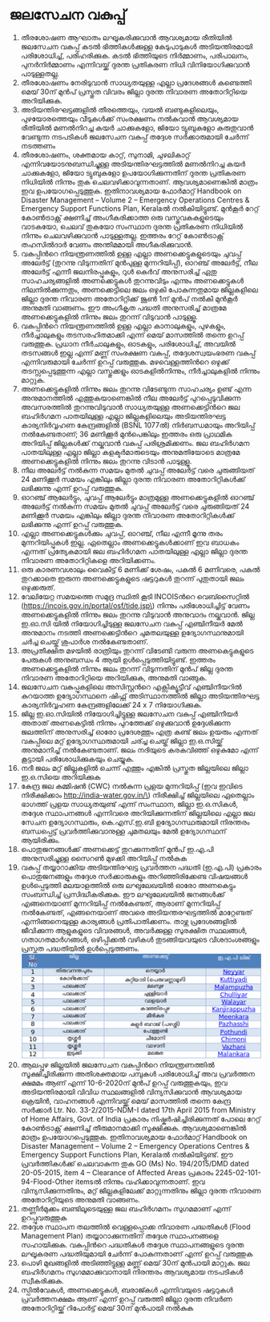 # ജലസേചന വകുപ്പ്

1.  തീരശോഷണ ആഘാതം ലഘൂകരിക്കുവാന്‍ ആവശ്യമായ രീതിയില്‍ ജലസേചന വകുപ്പ്‌ കടല്‍ ഭിത്തികള്‍ക്കുള്ള കേടുപാടുകള്‍ അടിയന്തിരമായി പരിശോധിച്ച്, പരിഹരിക്കുക. കടല്‍ ഭിത്തിയുടെ നിര്‍മ്മാണം, പരിപാലനം, പുനര്‍നിര്‍മ്മാണം എന്നിവയ്ക്ക് ദുരന്ത പ്രതികരണ നിധി വിനിയോഗിക്കുവാന്‍ പാടുള്ളതല്ല.
2.  തീരശോഷണം നേരിടുവാന്‍ സാധ്യതയുള്ള എല്ലാ പ്രദേശങ്ങൾ കണ്ടെത്തി മെയ് 30ന് മുന്‍പ് പ്രസ്തുത വിവരം ജില്ലാ ദുരന്ത നിവാരണ അതോറിറ്റിയെ അറിയിക്കുക.
3.  അടിയന്തിരഘട്ടങ്ങളില്‍ തീരത്തെയും, വയല്‍ ബണ്ടുകളിലെയും, പുഴയോരത്തെയും വീടുകള്‍ക്ക് സംരക്ഷണം നല്‍കുവാന്‍ ആവശ്യമായ രീതിയില്‍ മണല്‍നിറച്ച കയര്‍ ചാക്കുകളോ, ജിയോ ട്യുബുകളോ കരുതുവാന്‍ വേണ്ടുന്ന നടപടികള്‍ ജലസേചന വകുപ്പ്‌ തദ്ദേശ സര്‍ക്കാരുമായി ചേര്‍ന്ന് നടത്തണം
4.  തീരശോഷണം, ശക്തമായ കാറ്റ്, സുനാമി, ചുഴലികാറ്റ് എന്നിവയോടനുബന്ധിച്ചുള്ള അടിയന്തിരഘട്ടത്തില്‍ മണല്‍നിറച്ച കയര്‍ ചാക്കുകളോ, ജിയോ ട്യുബുകളോ ഉപയോഗിക്കുന്നതിന് ദുരന്ത പ്രതികരണ നിധിയില്‍ നിന്നും തുക ചെലവഴിക്കാവുന്നതാണ്. ആവശ്യമാണെങ്കില്‍ മാത്രം ഇവ ഉപയോഗപ്പെടുത്തുക. ഇതിനാവശ്യമായ ഫോര്‍മാറ്റ്‌ Handbook on Disaster Management – Volume 2 – Emergency Operations Centres & Emergency Support Functions Plan, Keralaല്‍ നല്‍കിയിട്ടുണ്ട്. മുന്‍‌കൂര്‍ റേറ്റ് കോണ്‍ട്രാക്റ്റ് ക്ഷണിച്ച് അംഗീകരിക്കാത്ത ഒരു വസ്തുവകകളുടെയും വാടകയോ, ചെലവ് തുകയോ സംസ്ഥാന ദുരന്ത പ്രതികരണ നിധിയില്‍ നിന്നും ചെലവഴിക്കുവാന്‍ പാടുള്ളതല്ല. ഇത്തരം റേറ്റ് കോണ്‍ട്രാക്റ്റ് തഹസില്‍ദാര്‍ വേണം അന്തിമമായി അഗീകരിക്കുവാന്‍.
5.  വകുപ്പിന്‍റെ നിയന്ത്രണത്തില്‍ ഉള്ള എല്ലാ അണക്കെട്ടുകളുടെയും ചുവപ്പ് അലേര്‍ട്ട് \(തുറന്നു വിടുന്നതിന് മുന്‍പുള്ള മുന്നറിയിപ്പ്\), ഓറഞ്ച് അലേര്‍ട്ട്, നീല അലേര്‍ട്ട് എന്നീ ജലനിരപ്പുകളും, റുള്‍ കെര്‍വ് അനുസരിച്ച് ഏതു സാഹചര്യങ്ങളില്‍ അണക്കെട്ടുകള്‍ തുറന്നുവിടും എന്നും അണക്കെട്ടുകള്‍ നിലനില്‍ക്കുന്നതും, അണക്കെട്ടിലെ ജലം ഒഴുകി പോകുന്നതുമായ ജില്ലകളിലെ ജില്ലാ ദുരന്ത നിവാരണ അതോറിറ്റിക്ക് ജൂണ്‍ 1ന് മുന്‍പ് നല്‍കി മുന്‍‌കൂര്‍ അനുമതി വാങ്ങണം. ഈ അംഗീകൃത പദ്ധതി അനുസരിച്ച് മാത്രമേ അണക്കെട്ടുകളില്‍ നിന്നും ജലം തുറന്ന് വിടുവാന്‍ പാടുള്ളൂ.
6.  വകുപ്പിന്‍റെ നിയന്ത്രണത്തില്‍ ഉള്ള എല്ലാ കാനാലുകളും, പുഴകളും, നീര്‍ച്ചാലുകളും തടസരഹിതമാക്കി എന്ന് മെയ്‌ മാസത്തില്‍ തന്നെ ഉറപ്പ് വരുത്തുക. പ്രധാന നീര്‍ചാലുകളും, ഓടകളും, പരിശോധിച്ച്, അവയില്‍ തടസങ്ങള്‍ ഇല്ല എന്ന് മണ്ണ് സംരക്ഷണ വകുപ്പ്, തദ്ദേശസ്വയംഭരണ വകുപ്പ് എന്നിവരുമായി ചേര്‍ന്ന് ഉറപ്പ് വരുത്തുക. മഴവെള്ളത്തിന്‍റെ ഒഴുക്ക് തടസ്സപ്പെടുത്തുന്ന എല്ലാ വസ്തുക്കളും ഓടകളില്‍നിന്നും, നീര്‍ച്ചാലുകളില്‍ നിന്നും മാറ്റുക.
7.  അണക്കെട്ടുകളില്‍ നിന്നും ജലം തുറന്നു വിടേണ്ടുന്ന സാഹചര്യം ഉണ്ട് എന്ന അനുമാനത്തില്‍ എത്തുകയാണെങ്കില്‍ നീല അലേര്‍ട്ട് പുറപ്പെടുവിക്കുന്ന അവസരത്തില്‍ തുറന്നുവിടുവാന്‍ സാധ്യതയുള്ള അണക്കെട്ടിന്‍റെ ജല ബഹിര്‍ഗമന പാതയിലുള്ള എല്ലാ ജില്ലകളിലെയും അടിയന്തിരഘട്ട കാര്യനിര്‍വ്വഹണ കേന്ദ്രങ്ങളില്‍ \(BSNL 1077ല്‍\) നിര്‍ബന്ധമായും അറിയിപ്പ് നല്‍കേണ്ടതാണ്; 36 മണിക്കൂര്‍ മുന്‍പെങ്കിലും ഇത്തരം ഒരു പ്രാഥമിക അറിയിപ്പ് ജില്ലകള്‍ക്ക് നല്കുവാന്‍ വകുപ്പ് പരിശ്രമിക്കണം. ജല ബഹിര്‍ഗമന പാതയിലുള്ള എല്ലാ ജില്ലാ കളക്ടര്‍മാരുടെയും അനുമതിയോടെ മാത്രമേ അണക്കെട്ടുകളില്‍ നിന്നും ജലം തുറന്നു വിടാന്‍ പാടുള്ളൂ.
8.  നീല അലേര്‍ട്ട് നല്‍കുന്ന സമയം മുതല്‍ ചുവപ്പ് അലേര്‍ട്ട് വരെ ചുരുങ്ങിയത് 24 മണിക്കൂര്‍ സമയം എങ്കിലും ജില്ലാ ദുരന്ത നിവാരണ അതോറിറ്റികള്‍ക്ക് ലഭിക്കുന്നു എന്ന് ഉറപ്പ് വരുത്തുക.
9.  ഓറഞ്ച് ആലേര്‍ട്ടും, ചുവപ്പ് ആലേര്‍ട്ടും മാത്രമുള്ള അണക്കെട്ടുകളില്‍ ഓറഞ്ച് അലേര്‍ട്ട് നല്‍കുന്ന സമയം മുതല്‍ ചുവപ്പ് അലേര്‍ട്ട് വരെ ചുരുങ്ങിയത് 24 മണിക്കൂര്‍ സമയം എങ്കിലും ജില്ലാ ദുരന്ത നിവാരണ അതോറിറ്റികള്‍ക്ക് ലഭിക്കുന്നു എന്ന് ഉറപ്പ് വരുത്തുക.
10.  എല്ലാ അണക്കെട്ടുകള്‍ക്കും ചുവപ്പ്, ഓറഞ്ച്, നീല എന്നീ മൂന്നു തരം മുന്നറിയിപ്പുകള്‍ ഇല്ല. ഏതെല്ലാം അണക്കെട്ടുകള്‍ക്കാണ് ഇവ ബാധകം എന്നത് പ്രത്യേകമായി ജല ബഹിര്‍ഗമന പാതയിലുള്ള എല്ലാ ജില്ലാ ദുരന്ത നിവാരണ അതോറിറ്റികളെ അറിയിക്കണം.
11.  ഒരു കാരണവശാലും വൈകിട്ട് 6 മണിക്ക് ശേഷം, പകല്‍ 6 മണിവരെ, പകല്‍ തുറക്കാതെ ഇരുന്ന അണക്കെട്ടുകളുടെ ഷട്ടറുകള്‍ തുറന്ന് പുതുതായി ജലം ഒഴുക്കരുത്.
12.  വേലിയേറ്റ സമയത്തെ സമുദ്ര സ്ഥിതി കൂടി INCOISന്‍റെ വെബ്സൈറ്റില്‍ \(https://incois.gov.in/portal/osf/tide.jsp\) നിന്നും പരിശോധിച്ചിട്ട് വേണം അണക്കെട്ടുകളില്‍ നിന്നും ജലം തുറന്നു വിടുവാന്‍ അനുവാദം നല്കുവാന്‍. ജില്ല ഇ.ഓ.സി യില്‍ നിയോഗിച്ചിടുള്ള ജലസേചന വകുപ്പ് എഞ്ചിനീയര്‍ മേല്‍ അനുമാനം നടത്തി അണക്കെട്ടിന്‍റെ ചുമതലയുള്ള ഉദ്യോഗസ്ഥനുമായി ചര്‍ച്ച ചെയ്ത് ശുപാര്‍ശ നല്‍കേണ്ടതാണ്.
13.  അപ്രതീക്ഷിത മഴയില്‍ രാത്രിയും തുറന്ന് വിടേണ്ടി വരുന്ന അണകെട്ടുകളുടെ പേരുകള്‍ അനുബന്ധം 4 ആയി ഉള്‍പ്പെടുത്തിയിട്ടുണ്ട്. ഇത്തരം അണക്കെട്ടുകളില്‍ നിന്നും ജലം തുറന്ന് വിടുന്നതിന് മുന്‍പ് ജില്ല ദുരന്ത നിവാരണ അതോറിറ്റിയെ അറിയിക്കുക, അനുമതി വാങ്ങുക.
14.  ജലസേചന വകുപ്പുകളിലെ അസിസ്റ്റന്‍റെ എക്സിക്യൂട്ടീവ് എഞ്ചിനീയറില്‍ കുറയാത്ത ഉദ്യോഗസ്ഥനെ ഷിഫ്റ്റ്‌ അടിസ്ഥാനത്തില്‍ ജില്ലാ അടിയന്തിരഘട്ട കാര്യനിര്‍വ്വഹണ കേന്ദ്രങ്ങളിലേക്ക് 24 x 7 നിയോഗിക്കുക.
15.  ജില്ല ഇ.ഓ.സിയില്‍ നിയോഗിച്ചിട്ടുള്ള ജലസേചന വകുപ്പ് എഞ്ചിനീയര്‍ അതാത് അണകെട്ടില്‍ നിന്നും പുറത്തേക്ക് ഒഴുക്കുവാന്‍ ഉദ്ദേശിക്കുന്ന ജലത്തിന് അനുസരിച്ച് ഓരോ പ്രദേശത്തും എത്ര കണ്ട് ജലം ഉയരും എന്നത് വകുപ്പിലെ മറ്റ് ഉദ്യോഗസ്ഥരുമായി ചര്ച്ച ചെയ്ത് ജില്ലാ ഇ.ഒ.സിയ്ക്ക് അനുമാനിച്ച് നല്‍കേണ്ടതാണ്. ജലം നദിയുടെ കരകവിഞ്ഞ് ഒഴുകുമോ എന്ന് കൂട്ടായി പരിശോധിക്കുകയും ചെയ്യുക.
16.  നദീ ജലം മറ്റ് ജില്ലകളില്‍ ചെന്ന് എത്തും എങ്കില്‍ പ്രസ്തുത ജില്ലയിലെ ജില്ലാ ഇ.ഒ.സിയെ അറിയിക്കുക
17.  കേന്ദ്ര ജല കമ്മിഷന്‍ \(CWC\) നല്‍കുന്ന പ്രളയ മുന്നറിയിപ്പ് \(ഇവ ഇവിടെ നിരീക്ഷിക്കാം http://india-water.gov.in/\) നിരീക്ഷിച്ച് ജില്ലയിലെ ഏതെല്ലാം ഭാഗത്ത് പ്രളയ സാധ്യതയുണ്ട് എന്ന് സംസ്ഥാന, ജില്ലാ ഇ.ഒ.സികള്‍, തദ്ദേശ സ്ഥാപനങ്ങള്‍ എന്നിവരെ അറിയിക്കുന്നതിന് ജില്ലയിലെ എല്ലാ ജല സേചന ഉദ്യോഗസ്ഥരും, കെ.എസ്.ഇ.ബി ഉദ്യോഗസ്ഥരുമായി നിരന്തരം ബന്ധപ്പെട്ട് പ്രവര്‍ത്തിക്കുവാനുള്ള ചുമതലയും മേല്‍ ഉദ്യോഗസ്ഥന് ആയിരിക്കും.
18.  പൊതുജനങ്ങള്‍ക്ക് അണക്കെട്ട് തുറക്കുന്നതിന് മുന്‍പ് ഇ.എ.പി അനുസരിച്ചുള്ള സൈറണ്‍ മുഴക്കി അറിയിപ്പ് നല്‍കുക
19.  വകുപ്പ് തയ്യാറാക്കിയ അടിയന്തിരഘട്ട പ്രവര്‍ത്തന പദ്ധതി \(ഇ.എ.പി\) പ്രകാരം പൊതുജനങ്ങളും തദ്ദേശ സര്‍ക്കാരുകളും അറിഞ്ഞിരിക്കേണ്ട വിഷയങ്ങള്‍ ഉള്‍പ്പെടുത്തി മലയാളത്തില്‍ ഒരു ലഘുലേഖയില്‍ ഓരോ അണകെട്ടും സംബന്ധിച്ച് പ്രസിദ്ധീകരിക്കുക. ഈ ലഘുലേഖയില്‍ ജനങ്ങള്‍ക്ക്‌ എങ്ങനെയാണ് മുന്നറിയിപ്പ് നല്‍കേണ്ടത്, ആരാണ് മുന്നറിയിപ്പ് നല്‍കേണ്ടത്, എങ്ങനെയാണ് അവരെ അടിയന്തരഘട്ടത്തില്‍ മാറ്റേണ്ടത് എന്നിങ്ങനെയുള്ള കാര്യങ്ങള്‍ പ്രതിപാതിക്കണം. താഴ്ന്ന പ്രദേശങ്ങളിൽ ജീവിക്കുന്ന ആളുകളുടെ വിവരങ്ങൾ, അവര്‍ക്കുള്ള സുരക്ഷിത സ്ഥലങ്ങൾ, ഗതാഗതമാർഗങ്ങൾ, ഒഴിപ്പിക്കൽ വഴികൾ തുടങ്ങിയവയുടെ വിശദാംശങ്ങളും പ്രസ്തുത പദ്ധതിയില്‍ ഉള്‍പ്പെടുത്തണം. ![](../.gitbook/assets/image%20%2833%29%20%281%29.png) 
20.  ആലപ്പുഴ ജില്ലയില്‍ ജലസേചന വകുപ്പിന്‍റെ നിയന്ത്രണത്തില്‍ സൂക്ഷിച്ചിരിക്കുന്ന അതിശക്തമായ പമ്പുകള്‍ പരിശോധിച്ച് അവ പ്രവര്‍ത്തന ക്ഷമമം ആണ് എന്ന് 10-6-2020ന് മുന്‍പ് ഉറപ്പ് വരുത്തുകയും, ഇവ അടിയന്തിരമായി വിവിധ സ്ഥലങ്ങളില്‍ വിന്യസിക്കുവാന്‍ ആവശ്യമായ ക്രെയിന്‍, വാഹനങ്ങള്‍ എന്നിവയ്ക്ക് മെയ്‌ മാസത്തില്‍ തന്നെ കേന്ദ്ര സര്‍ക്കാര്‍ Ltr. No. 33-2/2015-NDM-I dated 17th April 2015 from Ministry of Home Affairs, Govt. of India പ്രകാരം നിഷ്കര്‍ഷിച്ചിരിക്കുന്നത് പോലെ റേറ്റ് കോണ്‍ട്രാക്റ്റ് ക്ഷണിച്ച് തീരുമാനമാക്കി സൂക്ഷിക്കുക. ആവശ്യമാണെങ്കില്‍ മാത്രം ഉപയോഗപ്പെടുത്തുക. ഇതിനാവശ്യമായ ഫോര്‍മാറ്റ്‌ Handbook on Disaster Management – Volume 2 – Emergency Operations Centres & Emergency Support Functions Plan, Keralaല്‍ നല്‍കിയിട്ടുണ്ട്. ഈ പ്രവര്‍ത്തികള്‍ക്ക് ചെലവാകുന്ന തുക GO \(Ms\) No. 194/2015/DMD dated 20-05-2015, item 4 – Clearance of Affected Areas പ്രകാരം 2245-02-101-94-Flood-Other itemsല്‍ നിന്നും വഹിക്കാവുന്നതാണ്. ഇവ വിന്യസിക്കുന്നതിനും, മറ്റ് ജില്ലകളിലേക്ക് മാറ്റുന്നതിനും ജില്ലാ ദുരന്ത നിവാരണ അതോറിറ്റിയുടെ അനുമതി വാങ്ങണം.
21.  തണ്ണീര്‍മുക്കം ബണ്ടിലൂടെയുള്ള ജല ബഹിര്‍ഗമനം സുഗമമാണ് എന്ന് ഉറപ്പുവരുത്തുക
22.  തദ്ദേശ സ്ഥാപന തലത്തില്‍ വെള്ളപ്പൊക്ക നിവാരണ പദ്ധതികള്‍ \(Flood Management Plan\) തയ്യാറാക്കുന്നതിന് തദ്ദേശ സ്ഥാപനങ്ങളെ സഹായിക്കുക. വകുപ്പിന്‍റെ പദ്ധതികള്‍ തദ്ദേശ സ്ഥാപനങ്ങളുടെ ദുരന്ത ലഘൂകരണ പദ്ധതിയുമായി ചേര്‍ന്ന് പോകുന്നതാണ് എന്ന് ഉറപ്പ് വരുത്തുക
23.  പൊഴി മുഖങ്ങളില്‍ അടിഞ്ഞിട്ടുള്ള മണ്ണ് മെയ് 30ന് മുന്‍പായി മാറ്റുക. ജല ബഹിര്‍ഗമനം സുഗമമാക്കുവാനായി നിരന്തരം ആവശ്യമായ നടപടികള്‍ സ്വീകരിക്കുക.
24.  സ്പില്‍വേകള്‍, അണക്കെട്ടുകള്‍, ബരാജ്കള്‍ എന്നിവയുടെ ഷട്ടറുകള്‍ പ്രവര്‍ത്തനക്ഷമം ആണ് എന്ന് ഉറപ്പ് വരുത്തി ജില്ലാ ദുരന്ത നിവര്‍ണ അതോറിറ്റിയ്ക്ക് റിപോര്‍ട്ട് മെയ് 30ന് മുന്‍പായി നല്‍കുക

 

 

